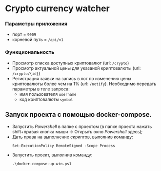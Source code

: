 # Crypto currency watcher

### Параметры приложения

* порт = `9009`
* корневой путь = `/api/v1`

### Функциональность

* Просмотр списка доступных криптовалют (url: `/crypto`)
* Просмотр актуальной цены для указаной криптовалюты (url: `/crypto/{id}`)
* Регистрация заявки на запись в лог по изменению цены криптовалюты более чем на 1% (url: `/notify`). Необходимо передать параметры в теле запроса:
  * имя пользователя `username`
  * код криптовалюты `symbol`

## Запуск проекта с помощью docker-compose.

* Запустить *Powershell* в папке с проектом (в папке проекта нажать shift+правая кнопка мыши -> Открыть окно
      *Powershell* здесь);
* Дать права на выполнение скриптов, выполнив команду:
    ```ps
    Set-ExecutionPolicy RemoteSigned -Scope Process
    ```
* Запустить проект, выполнив команду:
    ```ps
    .\docker-compose-up-win.ps1
    ```